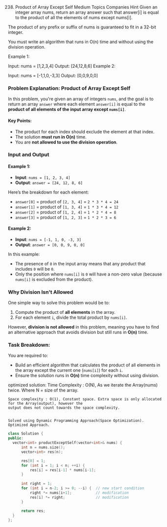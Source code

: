 238. Product of Array Except Self
Medium
Topics
Companies
Hint
Given an integer array nums, return an array answer such that answer[i] is equal to the product of all the elements of nums except nums[i].

The product of any prefix or suffix of nums is guaranteed to fit in a 32-bit integer.

You must write an algorithm that runs in O(n) time and without using the division operation.

 

Example 1:

Input: nums = [1,2,3,4]
Output: [24,12,8,6]
Example 2:

Input: nums = [-1,1,0,-3,3]
Output: [0,0,9,0,0]

 ### Problem Explanation: **Product of Array Except Self**

In this problem, you're given an array of integers `nums`, and the goal is to return an array `answer` where each element `answer[i]` is equal to the **product of all elements of the input array except `nums[i]`**.

#### Key Points:
- The product for each index should exclude the element at that index.
- The solution **must run in O(n)** time.
- You are **not allowed to use the division operation**.

### Input and Output

#### Example 1:
- **Input**: `nums = [1, 2, 3, 4]`
- **Output**: `answer = [24, 12, 8, 6]`
  
Here’s the breakdown for each element:
- `answer[0]` = product of `[2, 3, 4]` = `2 * 3 * 4 = 24`
- `answer[1]` = product of `[1, 3, 4]` = `1 * 3 * 4 = 12`
- `answer[2]` = product of `[1, 2, 4]` = `1 * 2 * 4 = 8`
- `answer[3]` = product of `[1, 2, 3]` = `1 * 2 * 3 = 6`

#### Example 2:
- **Input**: `nums = [-1, 1, 0, -3, 3]`
- **Output**: `answer = [0, 0, 9, 0, 0]`

In this example:
- The presence of `0` in the input array means that any product that includes `0` will be `0`.
- Only the position where `nums[i]` is `0` will have a non-zero value (because `nums[i]` is excluded from the product).

### Why Division Isn't Allowed

One simple way to solve this problem would be to:
1. Compute the product of **all elements** in the array.
2. For each element `i`, divide the total product by `nums[i]`.

However, **division is not allowed** in this problem, meaning you have to find an alternative approach that avoids division but still runs in **O(n)** time.

### Task Breakdown:

You are required to:
- Build an efficient algorithm that calculates the product of all elements in the array except the current one (`nums[i]`) for each `i`.
- Ensure the solution runs in **O(n)** time complexity without using division.

optimized solution:
Time Complexity : O(N), As we iterate the Array(nums) twice. Where N = size of the array.

    Space complexity : O(1), Constant space. Extra space is only allocated for the Array(output), however the
    output does not count towards the space complexity.
    

    Solved using Dynamic Programming Approach(Space Optimization). Optimized Approach.
  ```cpp
  class Solution {
public:
    vector<int> productExceptSelf(vector<int>& nums) {
        int n = nums.size();
        vector<int> res(n);

        res[0] = 1;
        for (int i = 1; i < n; ++i) {
            res[i] = res[i-1] * nums[i-1];
        }
        
        int right = 1;
        for (int i = n-2; i >= 0; --i) {  // new start condition
            right *= nums[i+1];           // modification
            res[i] *= right;              // modification
        }
        
        return res;
    }
};
```
